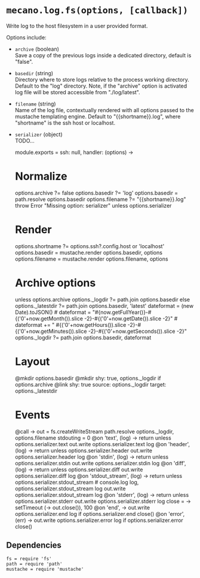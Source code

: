 
# `mecano.log.fs(options, [callback])`

Write log to the host filesystem in a user provided format.

Options include:

*   `archive` (boolean)   
    Save a copy of the previous logs inside a dedicated directory, default is
    "false".   
*   `basedir` (string)    
    Directory where to store logs relative to the process working directory.
    Default to the "log" directory. Note, if the "archive" option is activated
    log file will be stored accessible from "./log/latest".   
*   `filename` (string)   
    Name of the log file, contextually rendered with all options passed to
    the mustache templating engine. Default to "{{shortname}}.log", where 
    "shortname" is the ssh host or localhost.   
*   `serializer` (object)   
    TODO...

    module.exports = ssh: null, handler: (options) ->
      # Normalize
      options.archive ?= false
      options.basedir ?= 'log'
      options.basedir = path.resolve options.basedir
      options.filename ?= "{{shortname}}.log"
      throw Error "Missing option: serializer" unless options.serializer
      # Render
      options.shortname ?= options.ssh?.config.host or 'localhost'
      options.basedir = mustache.render options.basedir, options
      options.filename = mustache.render options.filename, options
      # Archive options
      unless options.archive
        options._logdir ?= path.join options.basedir
      else
        options._latestdir ?= path.join options.basedir, 'latest'
        dateformat = (new Date).toJSON()
        # dateformat = "#{now.getFullYear()}-#{('0'+now.getMonth()).slice -2}-#{('0'+now.getDate()).slice -2}"
        # dateformat += " #{('0'+now.getHours()).slice -2}-#{('0'+now.getMinutes()).slice -2}-#{('0'+now.getSeconds()).slice -2}"
        options._logdir ?= path.join options.basedir, dateformat
      # Layout
      @mkdir options.basedir
      @mkdir shy: true, options._logdir
      if options.archive
        @link
          shy: true
          source: options._logdir
          target: options._latestdir
      # Events
      @call ->
        out = fs.createWriteStream path.resolve options._logdir, options.filename
        stdouting = 0
        @on 'text', (log) ->
          return unless options.serializer.text
          out.write options.serializer.text log
        @on 'header', (log) ->
          return unless options.serializer.header
          out.write options.serializer.header log
        @on 'stdin', (log) ->
          return unless options.serializer.stdin
          out.write options.serializer.stdin log
        @on 'diff', (log) ->
          return unless options.serializer.diff
          out.write options.serializer.diff log
        @on 'stdout_stream', (log) ->
          return unless options.serializer.stdout_stream
          # console.log log, options.serializer.stdout_stream log
          out.write options.serializer.stdout_stream log
        @on 'stderr', (log) ->
          return unless options.serializer.stderr
          out.write options.serializer.stderr log
        close = -> setTimeout (-> out.close()), 100
        @on 'end', ->
          out.write options.serializer.end log if options.serializer.end
          close()
        @on 'error', (err) ->
          out.write options.serializer.error log if options.serializer.error
          close()

## Dependencies

    fs = require 'fs'
    path = require 'path'
    mustache = require 'mustache'

